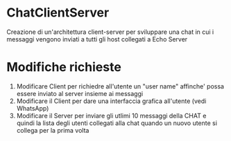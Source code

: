 # ChatClientServer
Creazione di un'architettura client-server per sviluppare una chat in cui i messaggi vengono inviati a tutti gli host collegati a Echo Server

# Modifiche richieste
1. Modificare Client per richiedre all'utente un "user name" affinche' possa essere inviato al server insieme ai messaggi
2. Modificare il Client per dare una interfaccia grafica all'utente (vedi WhatsApp)
3. Modificare il Server per inviare gli utlimi 10 messaggi della CHAT e quindi la lista degli utenti collegati alla chat quando un nuovo utente si collega per la prima volta
